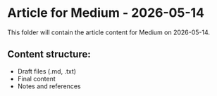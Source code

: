 # Article for Medium - 2026-05-14

This folder will contain the article content for Medium on 2026-05-14.

## Content structure:
- Draft files (.md, .txt)
- Final content
- Notes and references
